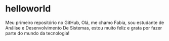 # helloworld
Meu primeiro repositório no GitHub, Olá, me chamo Fabia, sou estudante de 
Análise e Desenvolvimento De Sistemas, estou muito feliz e grata por fazer parte do mundo da tecnologia!

